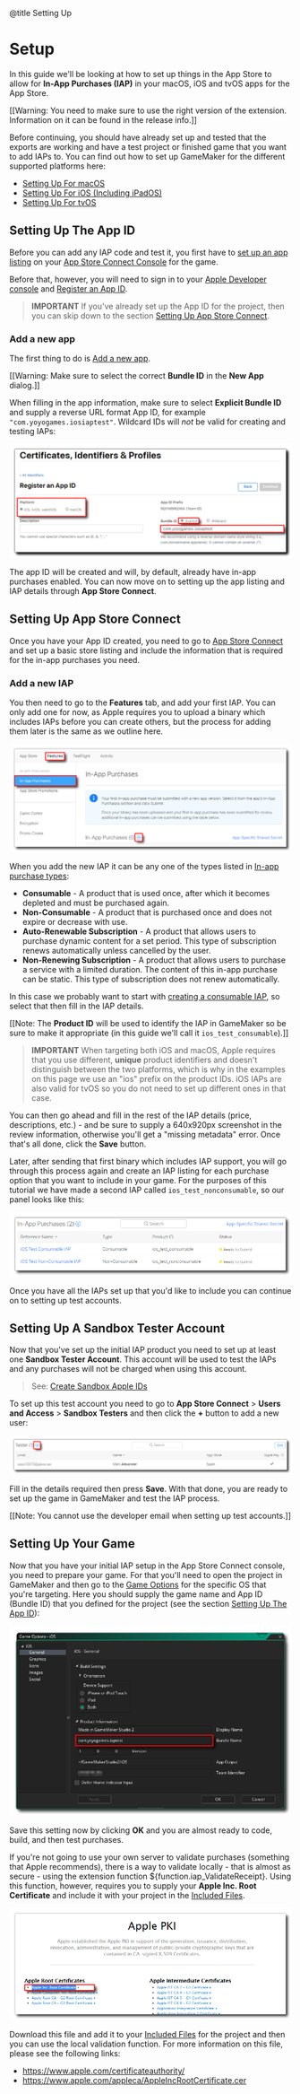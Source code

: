 @title Setting Up

# Setup

In this guide we'll be looking at how to set up things in the App Store to allow for **In-App Purchases (IAP)** in your macOS, iOS and tvOS apps for the App Store.

[[Warning: You need to make sure to use the right version of the extension. Information on it can be found in the release info.]]

Before continuing, you should have already set up and tested that the exports are working and have a test project or finished game that you want to add IAPs to. You can find out how to set up GameMaker for the different supported platforms here:

* [Setting Up For macOS](https://help.gamemaker.io/hc/en-us/articles/235186128-Setting-Up-For-macOS)
* [Setting Up For iOS (Including iPadOS)](https://help.gamemaker.io/hc/en-us/articles/115001368747-Setting-Up-For-iOS-Including-iPadOS#_ga=2.83227282.525071896.1710877857-1987929704.1700668779)
* [Setting Up For tvOS](https://help.gamemaker.io/hc/en-us/articles/360025349592-Setting-Up-For-tvOS#_ga=2.83227282.525071896.1710877857-1987929704.1700668779)

## Setting Up The App ID

Before you can add any IAP code and test it, you first have to [set up an app listing](https://developer.apple.com/macos/distribution/) on your [App Store Connect Console](https://appstoreconnect.apple.com/) for the game.

Before that, however, you will need to sign in to your [Apple Developer console](https://developer.apple.com/account) and [Register an App ID](https://developer.apple.com/help/account/manage-identifiers/register-an-app-id/).

> **IMPORTANT** If you've already set up the App ID for the project, then you can skip down to the section [Setting Up App Store Connect](#setting-up-app-store-connect).

### Add a new app

The first thing to do is [Add a new app](https://developer.apple.com/help/app-store-connect/create-an-app-record/add-a-new-app).

[[Warning: Make sure to select the correct **Bundle ID** in the **New App** dialog.]]

When filling in the app information, make sure to select **Explicit Bundle ID** and supply a reverse URL format App ID, for example `"com.yoyogames.iosiaptest"`. Wildcard IDs will *not* be valid for creating and testing IAPs:

![Explicit Bundle ID](assets/IAP_iOSExplicitID.png)

The app ID will be created and will, by default, already have in-app purchases enabled. You can now move on to setting up the app listing and IAP details through **App Store Connect**.

## Setting Up App Store Connect

Once you have your App ID created, you need to go to [App Store Connect](https://appstoreconnect.apple.com/) and set up a basic store listing and include the information that is required for the in-app purchases you need.

### Add a new IAP

You then need to go to the **Features** tab, and add your first IAP. You can only add one for now, as Apple requires you to upload a binary which includes IAPs before you can create others, but the process for adding them later is the same as we outline here.

![Features Tab](assets/IAP_MacNewIAP.png)

When you add the new IAP it can be any one of the types listed in [In-app purchase types](https://developer.apple.com/help/app-store-connect/reference/in-app-purchase-types/):

* **Consumable** - A product that is used once, after which it becomes depleted and must be purchased again.
* **Non-Consumable** - A product that is purchased once and does not expire or decrease with use.
* **Auto-Renewable Subscription** - A product that allows users to purchase dynamic content for a set period. This type of subscription renews automatically unless cancelled by the user.
* **Non-Renewing Subscription** - A product that allows users to purchase a service with a limited duration. The content of this in-app purchase can be static. This type of subscription does not renew automatically.

In this case we probably want to start with [creating a consumable IAP](https://developer.apple.com/help/app-store-connect/manage-in-app-purchases/create-consumable-or-non-consumable-in-app-purchases/), so select that then fill in the IAP details.

[[Note: The **Product ID** will be used to identify the IAP in GameMaker so be sure to make it appropriate (in this guide we'll call it `ios_test_consumable`).]]

> **IMPORTANT** When targeting both iOS and macOS, Apple requires that you use different, **unique** product identifiers and doesn't distinguish between the two platforms, which is why in the examples on this page we use an "ios" prefix on the product IDs. iOS IAPs are also valid for tvOS so you do not need to set up different ones in that case.

You can then go ahead and fill in the rest of the IAP details (price, descriptions, etc.) - and be sure to supply a 640x920px screenshot in the review information, otherwise you'll get a "missing metadata" error. Once that's all done, click the **Save** button.

Later, after sending that first binary which includes IAP support, you will go through this process again and create an IAP listing for each purchase option that you want to include in your game. For the purposes of this tutorial we have made a second IAP called `ios_test_nonconsumable`, so our panel looks like this:

![IAPs Console](assets/IAP_iOSIAPsConsole.png)

Once you have all the IAPs set up that you'd like to include you can continue on to setting up test accounts.

## Setting Up A Sandbox Tester Account

Now that you've set up the initial IAP product you need to set up at least one **Sandbox Tester Account**. This account will be used to test the IAPs and any purchases will not be charged when using this account.

> See: [Create Sandbox Apple IDs](https://developer.apple.com/help/app-store-connect/test-in-app-purchases/create-sandbox-apple-ids)

To set up this test account you need to go to **App Store Connect** > **Users and Access** > **Sandbox Testers** and then click the **+** button to add a new user:

![Add Sandbox Tester Account](assets/IAP_MacAddTester.png)

Fill in the details required then press **Save**. With that done, you are ready to set up the game in GameMaker and test the IAP process.

[[Note: You cannot use the developer email when setting up test accounts.]]

## Setting Up Your Game

Now that you have your initial IAP setup in the App Store Connect console, you need to prepare your game. For that you'll need to open the project in GameMaker and then go to the [Game Options](https://manual.gamemaker.io/monthly/en/Settings/Game_Options.htm) for the specific OS that you're targeting. Here you should supply the game name and App ID (Bundle ID) that you defined for the project (see the section [Setting Up The App ID](#setting-up-the-app-id)):

![General Options Bundle Name](assets/IAP_iOSGeneralOptions.png)

Save this setting now by clicking **OK** and you are almost ready to code, build, and then test purchases.

If you're not going to use your own server to validate purchases (something that Apple recommends), there is a way to validate locally - that is almost as secure - using the extension function ${function.iap_ValidateReceipt}. Using this function, however, requires you to supply your **Apple Inc. Root Certificate** and include it with your project in the [Included Files](https://manual.gamemaker.io/monthly/en/Settings/Included_Files.htm).

![Root Certificate](assets/IAP_iOSRootCert.png)

Download this file and add it to your [Included Files](https://manual.gamemaker.io/monthly/en/Settings/Included_Files.htm) for the project and then you can use the local validation function. For more information on this file, please see the following links:

* https://www.apple.com/certificateauthority/
* https://www.apple.com/appleca/AppleIncRootCertificate.cer
